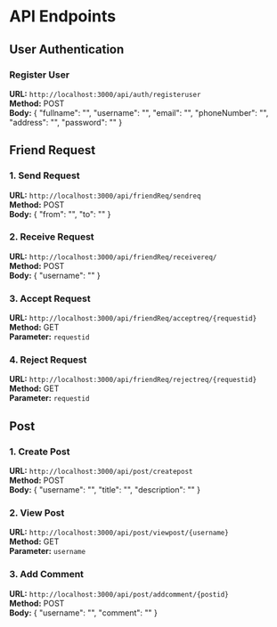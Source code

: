 # API Endpoints

## User Authentication

### Register User
**URL:** `http://localhost:3000/api/auth/registeruser`  
**Method:** POST  
**Body:**
{
  "fullname": "",
  "username": "",
  "email": "",
  "phoneNumber": "",
  "address": "",
  "password": ""
}

## Friend Request

### 1. Send Request
**URL:** `http://localhost:3000/api/friendReq/sendreq`  
**Method:** POST  
**Body:**
{
  "from": "",
  "to": ""
}

### 2. Receive Request
**URL:** `http://localhost:3000/api/friendReq/receivereq/`  
**Method:** POST  
**Body:**
{
  "username": ""
}

### 3. Accept Request
**URL:** `http://localhost:3000/api/friendReq/acceptreq/{requestid}`  
**Method:** GET  
**Parameter:** `requestid`

### 4. Reject Request
**URL:** `http://localhost:3000/api/friendReq/rejectreq/{requestid}`  
**Method:** GET  
**Parameter:** `requestid`

## Post

### 1. Create Post
**URL:** `http://localhost:3000/api/post/createpost`  
**Method:** POST  
**Body:**
{
  "username": "",
  "title": "",
  "description": ""
}

### 2. View Post
**URL:** `http://localhost:3000/api/post/viewpost/{username}`  
**Method:** GET  
**Parameter:** `username`

### 3. Add Comment
**URL:** `http://localhost:3000/api/post/addcomment/{postid}`  
**Method:** POST  
**Body:**
{
  "username": "",
  "comment": ""
}
